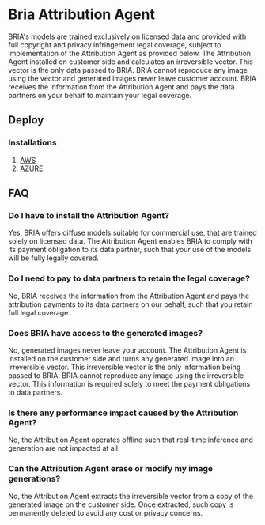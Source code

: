 # Bria Attribution Agent

BRIA's models are trained exclusively on licensed data and provided with full copyright and privacy infringement legal coverage, subject to implementation of the Attribution Agent as provided below. The Attribution Agent installed on customer side and calculates an irreversible vector. This vector is the only data passed to BRIA. BRIA cannot reproduce any image using the vector and generated images never leave customer account. BRIA receives the information from the Attribution Agent and pays the data partners on your behalf to maintain your legal coverage.

## Deploy

### Installations
1. [AWS](./aws/README.md)
2. [AZURE](./azure/README.md)
## FAQ
### Do I have to install the Attribution Agent?
Yes,  BRIA  offers  diffuse  models  suitable  for  commercial  use,  that  are  trained  solely  on  licensed  data.  The 
Attribution Agent enables BRIA to comply with its payment obligation to its data partner, such that your use of 
the models will be fully legally covered. 

### Do I need to pay to data partners to retain the legal coverage?
No, BRIA receives the information from the Attribution Agent and pays the attribution payments to its data 
partners on our behalf, such that you retain full legal coverage. 

### Does BRIA have access to the generated images?
No, generated images never leave your account. The Attribution Agent is installed on the customer side and 
turns any generated image into an irreversible vector. This irreversible vector is the only information being 
passed to BRIA. BRIA cannot reproduce any image using the irreversible vector. This information is required 
solely to meet the payment obligations to data partners. 

### Is there any performance impact caused by the Attribution Agent?
No, the Attribution Agent operates offline such that real-time inference and generation are not impacted at all.

### Can the Attribution Agent erase or modify my image generations?
No, the Attribution Agent extracts the irreversible vector from a copy of the generated image on the customer 
side. Once extracted, such copy is permanently deleted to avoid any cost or privacy concerns.
